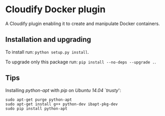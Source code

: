 Cloudify Docker plugin
======================

A Cloudify plugin enabling it to create and manipulate Docker containers.


Installation and upgrading
--------------------------

To install run: `python setup.py install`.

To upgrade only this package run: `pip install --no-deps --upgrade .`.


Tips
----

Installing *python-apt* with *pip* on *Ubuntu 14.04* `*trusty*':

    sudo apt-get purge python-apt
    sudo apt-get install g++ python-dev ibapt-pkg-dev
    sudo pip install python-apt
